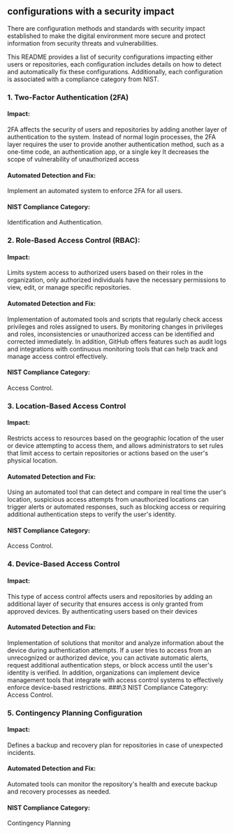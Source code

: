 
## configurations with a security impact

There are configuration methods and standards with security impact established to make the digital environment more secure and protect information from security threats and vulnerabilities.

This README provides a list of security configurations impacting either users or repositories, each configuration includes details on how to detect and automatically fix these configurations. Additionally, each configuration is associated with a compliance category from NIST.

### 1. Two-Factor Authentication (2FA)
#### Impact:
2FA affects the security of users and repositories by adding another layer of authentication to the system. 
Instead of normal login processes, the 2FA layer requires the user to provide another authentication method, such as a one-time code, an authentication app, or a single key
It decreases the scope of vulnerability of unauthorized access
#### Automated Detection and Fix:
Implement an automated system to enforce 2FA for all users.
#### NIST Compliance Category:
Identification and Authentication.


### 2. Role-Based Access Control (RBAC):
#### Impact:
Limits system access to authorized users based on their roles in the organization, only authorized individuals have the necessary permissions to view, edit, or manage specific repositories.
#### Automated Detection and Fix:
Implementation of automated tools and scripts that regularly check access privileges and roles assigned to users. By monitoring changes in privileges and roles, inconsistencies or unauthorized access can be identified and corrected immediately. In addition, GitHub offers features such as audit logs and integrations with continuous monitoring tools that can help track and manage access control effectively.
#### NIST Compliance Category:
Access Control.


### 3. Location-Based Access Control
#### Impact:
Restricts access to resources based on the geographic location of the user or device attempting to access them, and allows administrators to set rules that limit access to certain repositories or actions based on the user's physical location.
#### Automated Detection and Fix:
Using an automated tool that can detect and compare in real time the user's location, suspicious access attempts from unauthorized locations can trigger alerts or automated responses, such as blocking access or requiring additional authentication steps to verify the user's identity.
#### NIST Compliance Category:
Access Control.


### 4. Device-Based Access Control
#### Impact:
This type of access control affects users and repositories by adding an additional layer of security that ensures access is only granted from approved devices. By authenticating users based on their devices
#### Automated Detection and Fix:
Implementation of solutions that monitor and analyze information about the device during authentication attempts. If a user tries to access from an unrecognized or authorized device, you can activate automatic alerts, request additional authentication steps, or block access until the user's identity is verified. In addition, organizations can implement device management tools that integrate with access control systems to effectively enforce device-based restrictions.
###\3 NIST Compliance Category:
Access Control.


### 5. Contingency Planning Configuration
#### Impact:
Defines a backup and recovery plan for repositories in case of unexpected incidents.
#### Automated Detection and Fix:
Automated tools can monitor the repository's health and execute backup and recovery processes as needed.
#### NIST Compliance Category:
Contingency Planning


